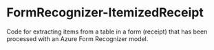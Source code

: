 # FormRecognizer-ItemizedReceipt
Code for extracting items from a table in a form (receipt) that has been processed with an Azure Form Recognizer model.
